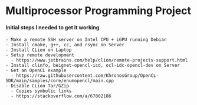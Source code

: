 # Multiprocessor Programming Project

#### Initial steps I needed to get it working

```
- Make a remote SSH server on Intel CPU + iGPU running Debian
- Install cmake, g++, cc, and rsync on Server
- Install CLion on Laptop
- Setup remote development
  - https://www.jetbrains.com/help/clion/remote-projects-support.html
- Install clinfo, beignet-opencl-icd, ocl-idc-opencl-dev on Server
- Get an OpenCL example
  - https://raw.githubusercontent.com/KhronosGroup/OpenCL-SDK/main/samples/core/enumopencl/main.cpp
- Disable CLion Tar/GZip
  - Copies symbolic links
  - https://stackoverflow.com/a/67802186
```